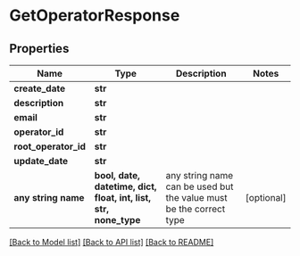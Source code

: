 # GetOperatorResponse


## Properties
Name | Type | Description | Notes
------------ | ------------- | ------------- | -------------
**create_date** | **str** |  | 
**description** | **str** |  | 
**email** | **str** |  | 
**operator_id** | **str** |  | 
**root_operator_id** | **str** |  | 
**update_date** | **str** |  | 
**any string name** | **bool, date, datetime, dict, float, int, list, str, none_type** | any string name can be used but the value must be the correct type | [optional]

[[Back to Model list]](../README.md#documentation-for-models) [[Back to API list]](../README.md#documentation-for-api-endpoints) [[Back to README]](../README.md)



